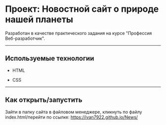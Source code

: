# Проект: Новостной сайт о природе нашей планеты

Разработан в качестве практического задания на курсе "Профессия Веб-разработчик".

---

## Используемые технологии

* HTML

* CSS

---

## Как открыть/запустить

Зайти в папку сайта в файловом менеджере, кликнуть по файлу index.html/перейти по ссылке: <https://ivan7922.github.io/News/>
